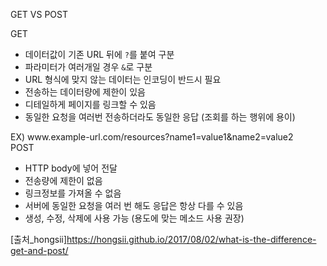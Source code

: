 GET VS POST

<div class="post-stitle">GET</div>
<ul>
    <li>데이터값이 기존 URL 뒤에 <code class="language-plaintext highlighter-rouge">?</code>를 붙여 구분</li>
    <li>파라미터가 여러개일 경우 <code class="language-plaintext highlighter-rouge">&</code>로 구분</li>
    <li>URL 형식에 맞지 않는 데이터는 인코딩이 반드시 필요</li>
    <li>전송하는 데이터량에 제한이 있음</li>
    <li>디테일하게 페이지를 링크할 수 있음</li>
    <li>동일한 요청을 여러번 전송하더라도 동일한 응답 (조회를 하는 행위에 용이)</li>
</ul>
EX) <span class="bg-yl">www.example-url.com/resources?name1=value1&name2=value2</span>

<div class="post-stitle">POST</div>
<ul>
    <li>HTTP body에 넣어 전달</li>
    <li>전송량에 제한이 없음</li>
    <li>링크정보를 가져올 수 없음</li>
    <li>서버에 동일한 요청을 여러 번 해도 응답은 항상 다를 수 있음</li>
    <li>생성, 수정, 삭제에 사용 가능 (용도에 맞는 메소드 사용 권장)</li>
</ul>

[출처_hongsii]https://hongsii.github.io/2017/08/02/what-is-the-difference-get-and-post/